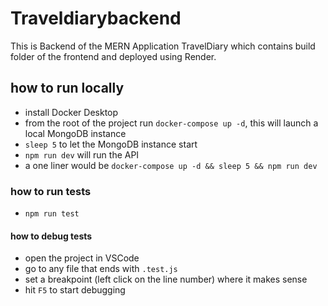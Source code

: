 # Traveldiarybackend
This is Backend of the MERN Application TravelDiary which contains build folder of the frontend and deployed using Render.

## how to run locally

- install Docker Desktop
- from the root of the project run `docker-compose up -d`, this will launch a local MongoDB instance
- `sleep 5` to let the MongoDB instance start
- `npm run dev` will run the API
- a one liner would be `docker-compose up -d && sleep 5 && npm run dev`

### how to run tests

- `npm run test`

#### how to debug tests

- open the project in VSCode
- go to any file that ends with `.test.js`
- set a breakpoint (left click on the line number) where it makes sense
- hit `F5` to start debugging